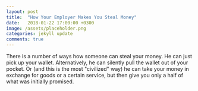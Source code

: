 ```yaml
---
layout: post
title:  "How Your Employer Makes You Steal Money"
date:   2018-01-22 17:00:00 +0300
image: /assets/placeholder.png
categories: jekyll update
comments: true
---
```


There is a number of ways how someone can steal your money. He can just pick up your wallet. Alternatively, he can silently pull the wallet out of your pocket. Or (and this is the most "civilized" way) he can take your money in exchange for goods or a certain service, but then give you only a half of what was initially promised.